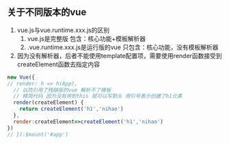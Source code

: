 ## 关于不同版本的vue
1. vue.js与vue.runtime.xxx.js的区别
   1. vue.js是完整版 包含：核心功能+模板解析器
   2. .vue.runtime.xxx.js是运行版的vue 只包含：核心功能，没有模板解析器
2. 因为没有解析器，后者不能使用template配置项，需要使用render函数接受到createElement函数去指定内容
```js
new Vue({
// render: h => h(App),
  // 以防引用了残缺版的vue 解析不了模板
  // 精简代码 因为没有用到this 就可以写箭头 用引号表示创建了h1元素
  render(createElement) {
    return createElement('h1','nihao')
  },
  render:createElement=>createElement('h1','nihao')
})
// }).$mount('#app')
```